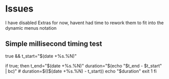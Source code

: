 # Issues

I have disabled Extras for now, havent had time to rework them to
fit into the dynamic menus notation

## Simple millisecond timing test

true && t_start="$(date +%s.%N)"

if true; then
    t_end="$(date +%s.%N)"
    duration="$(echo "$t_end - $t_start" | bc)"
    # duration=$(($(date +%s.%N) - t_start))
    echo "$duration"
    exit 1
fi
